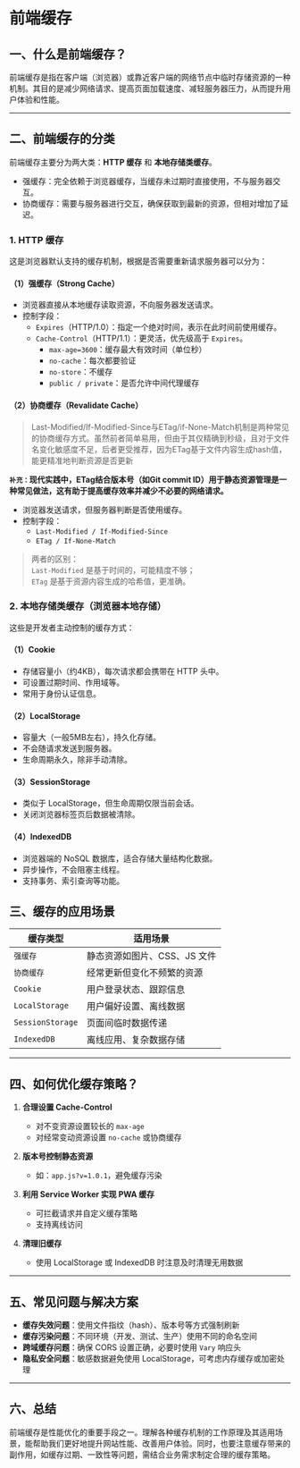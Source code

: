 # 前端缓存


## 一、什么是前端缓存？

前端缓存是指在客户端（浏览器）或靠近客户端的网络节点中临时存储资源的一种机制。其目的是减少网络请求、提高页面加载速度、减轻服务器压力，从而提升用户体验和性能。

---

## 二、前端缓存的分类

前端缓存主要分为两大类：**HTTP 缓存** 和 **本地存储类缓存**。

+ 强缓存：完全依赖于浏览器缓存，当缓存未过期时直接使用，不与服务器交互。
+ 协商缓存：需要与服务器进行交互，确保获取到最新的资源，但相对增加了延迟。

### 1. HTTP 缓存

这是浏览器默认支持的缓存机制，根据是否需要重新请求服务器可以分为：

#### （1）强缓存（Strong Cache）

- 浏览器直接从本地缓存读取资源，不向服务器发送请求。
- 控制字段：
  - `Expires`（HTTP/1.0）：指定一个绝对时间，表示在此时间前使用缓存。
  - `Cache-Control`（HTTP/1.1）：更灵活，优先级高于 `Expires`。
    - `max-age=3600`：缓存最大有效时间（单位秒）
    - `no-cache`：每次都要验证
    - `no-store`：不缓存
    - `public / private`：是否允许中间代理缓存

#### （2）协商缓存（Revalidate Cache）
> Last-Modified/If-Modified-Since与ETag/if-None-Match机制是两种常见的协商缓存方式。虽然前者简单易用，但由于其仅精确到秒级，且对于文件名变化敏感度不足，后者更受推荐，因为ETag基于文件内容生成hash值，能更精准地判断资源是否更新

**`补充：`现代实践中，ETag结合版本号（如Git commit ID）用于静态资源管理是一种常见做法，这有助于提高缓存效率并减少不必要的网络请求。**

- 浏览器发送请求，但服务器判断是否使用缓存。
- 控制字段：
  - `Last-Modified / If-Modified-Since`
  - `ETag / If-None-Match`

> 两者的区别：  
> `Last-Modified` 是基于时间的，可能精度不够；  
> `ETag` 是基于资源内容生成的哈希值，更准确。



### 2. 本地存储类缓存（浏览器本地存储）

这些是开发者主动控制的缓存方式：

#### （1）Cookie

- 存储容量小（约4KB），每次请求都会携带在 HTTP 头中。
- 可设置过期时间、作用域等。
- 常用于身份认证信息。

#### （2）LocalStorage

- 容量大（一般5MB左右），持久化存储。
- 不会随请求发送到服务器。
- 生命周期永久，除非手动清除。

#### （3）SessionStorage

- 类似于 LocalStorage，但生命周期仅限当前会话。
- 关闭浏览器标签页后数据被清除。

#### （4）IndexedDB

- 浏览器端的 NoSQL 数据库，适合存储大量结构化数据。
- 异步操作，不会阻塞主线程。
- 支持事务、索引查询等功能。


## 三、缓存的应用场景

| 缓存类型         | 适用场景 |
|------------------|----------|
| `强缓存`           | 静态资源如图片、CSS、JS 文件 |
| `协商缓存`         | 经常更新但变化不频繁的资源 |
| `Cookie`           | 用户登录状态、跟踪信息 |
| `LocalStorage`     | 用户偏好设置、离线数据 |
| `SessionStorage`   | 页面间临时数据传递 |
| `IndexedDB`       | 离线应用、复杂数据存储 |

---

## 四、如何优化缓存策略？

1. **合理设置 Cache-Control**
   - 对不变资源设置较长的 `max-age`
   - 对经常变动资源设置 `no-cache` 或协商缓存

2. **版本号控制静态资源**
   - 如：`app.js?v=1.0.1`，避免缓存污染

3. **利用 Service Worker 实现 PWA 缓存**
   - 可拦截请求并自定义缓存策略
   - 支持离线访问

4. **清理旧缓存**
   - 使用 LocalStorage 或 IndexedDB 时注意及时清理无用数据

---

## 五、常见问题与解决方案

- **缓存失效问题**：使用文件指纹（hash）、版本号等方式强制刷新
- **缓存污染问题**：不同环境（开发、测试、生产）使用不同的命名空间
- **跨域缓存问题**：确保 CORS 设置正确，必要时使用 `Vary` 响应头
- **隐私安全问题**：敏感数据避免使用 LocalStorage，可考虑内存缓存或加密处理

---

## 六、总结

前端缓存是性能优化的重要手段之一。理解各种缓存机制的工作原理及其适用场景，能帮助我们更好地提升网站性能、改善用户体验。同时，也要注意缓存带来的副作用，如缓存过期、一致性等问题，需结合业务需求制定合理的缓存策略。




